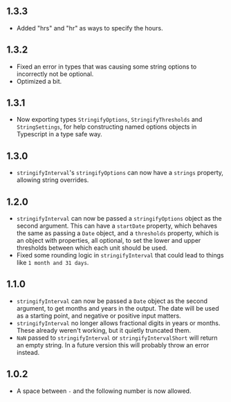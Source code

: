 ## 1.3.3

- Added "hrs" and "hr" as ways to specify the hours.

## 1.3.2

- Fixed an error in types that was causing some string options to incorrectly not be optional.
- Optimized a bit.

## 1.3.1

- Now exporting types `StringifyOptions`, `StringifyThresholds` and `StringSettings`, for help constructing named options objects in Typescript in a type safe way.

## 1.3.0

- `stringifyInterval`'s `stringifyOptions` can now have a `strings` property, allowing string overrides.

## 1.2.0

- `stringifyInterval` can now be passed a `stringifyOptions` object as the second argument. This can have a `startDate` property, which behaves the same as passing a `Date` object, and a `thresholds` property, which is an object with properties, all optional, to set the lower and upper thresholds between which each unit should be used.
- Fixed some rounding logic in `stringifyInterval` that could lead to things like `1 month and 31 days`.

## 1.1.0

- `stringifyInterval` can now be passed a `Date` object as the second argument, to get months and years in the output. The date will be used as a starting point, and negative or positive input matters.
- `stringifyInterval` no longer allows fractional digits in years or months. These already weren't working, but it quietly truncated them.
- `NaN` passed to `stringifyInterval` or `stringifyIntervalShort` will return an empty string. In a future version this will probably throw an error instead.


## 1.0.2

- A space between `-` and the following number is now allowed.